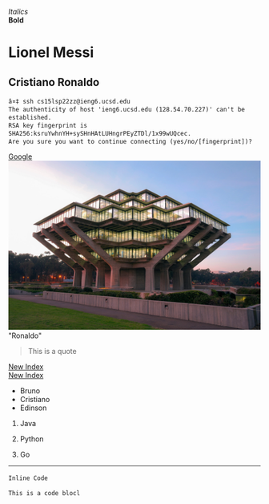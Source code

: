 *Italics*\
**Bold**
# Lionel Messi 
## Cristiano Ronaldo


```
â¤‡ ssh cs15lsp22zz@ieng6.ucsd.edu
The authenticity of host 'ieng6.ucsd.edu (128.54.70.227)' can't be established.
RSA key fingerprint is SHA256:ksruYwhnYH+sySHnHAtLUHngrPEyZTDl/1x99wUQcec.
Are you sure you want to continue connecting (yes/no/[fingerprint])?
```

[Google](www.google.com)
![Stock Image](giesel.jpg) "Ronaldo"
> This is a quote




[New Index](new_index.html)\
[New Index](https://sidbagdi.github.io/CV/new_index.html)

* Bruno
* Cristiano
* Edinson

1. Java
2) Python
3. Go

---

`Inline Code`
```
This is a code blocl
```
